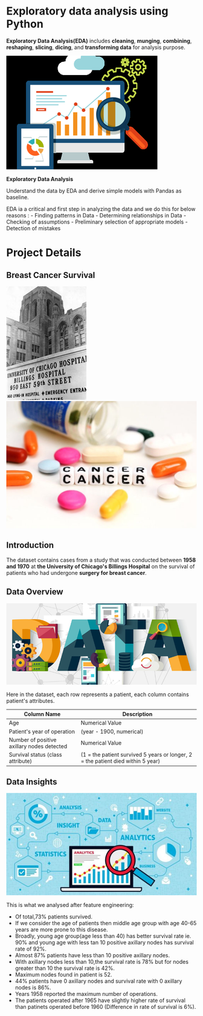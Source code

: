 # Exploratory data analysis using Python

__Exploratory Data Analysis(EDA)__ includes __cleaning__, __munging__, __combining__, __reshaping__, __slicing__, __dicing__, and __transforming data__ for analysis purpose.

![](Project_BCS/Images/EDA.png)

 __Exploratory Data Analysis__
 
Understand the data by EDA and derive simple models with Pandas as baseline.

EDA ia a critical and first step in analyzing the data and we do this for below reasons :
    - Finding patterns in Data
    - Determining relationships in Data
    - Checking of assumptions
    - Preliminary selection of appropriate models
    - Detection of mistakes 


# Project Details
## Breast Cancer Survival

![](Project_BCS/Images/Hosp.jpg)
![](Project_BCS/Images/Canc.jpeg)

## Introduction
The dataset contains cases from a study that was conducted between __1958 and 1970__ at __the University of Chicago's Billings Hospital__ on the survival of patients who had undergone __surgery for breast cancer__.

## Data Overview
![](Project_BCS/Images/data.jpg)

Here in the dataset, each row represents a patient, each column contains patient's attributes.

| Column Name | Description |
| --- | --- |
| Age | Numerical Value |
| Patient's year of operation | (year - 1900, numerical) |
| Number of positive axillary nodes detected | Numerical Value |
| Survival status (class attribute) | (1 = the patient survived 5 years or longer, 2 = the patient died within 5 year)

## Data Insights
![](Project_BCS/Images/Insights.jpg)

This is what we analysed after feature engineering:

- Of total,73% patients survived. 
- If we consider the age of patients then middle age group with age 40-65 years are more prone to this disease.
- Broadly, young age group(age less than 40) has better survival rate ie. 90% and young age with less tan 10 positive axillary nodes has survival rate of 92%.
- Almost 87% patients have less than 10 positive axillary nodes.
- With axillary nodes less than 10,the survival rate is 78% but for nodes greater than 10 the survival rate is 42%.
- Maximum nodes found in patient is 52.
- 44% patients have 0 axillary nodes and survival rate with 0 axillary nodes is 86%.
- Years 1958 reported the maximum number of operations.
- The patients operated after 1965 have slightly higher rate of survival than patinets operated before 1960 (Difference in rate of survival is 6%).

